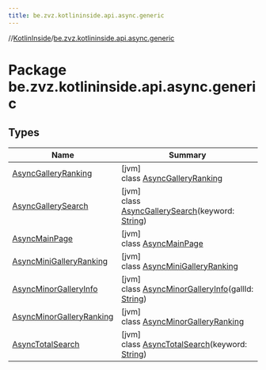 ```yaml
---
title: be.zvz.kotlininside.api.async.generic
---
```

//[KotlinInside](../../index.html)/[be.zvz.kotlininside.api.async.generic](index.html)



# Package be.zvz.kotlininside.api.async.generic



## Types


| Name | Summary |
|---|---|
| [AsyncGalleryRanking](-async-gallery-ranking/index.html) | [jvm]<br>class [AsyncGalleryRanking](-async-gallery-ranking/index.html) |
| [AsyncGallerySearch](-async-gallery-search/index.html) | [jvm]<br>class [AsyncGallerySearch](-async-gallery-search/index.html)(keyword: [String](https://kotlinlang.org/api/latest/jvm/stdlib/kotlin/-string/index.html)) |
| [AsyncMainPage](-async-main-page/index.html) | [jvm]<br>class [AsyncMainPage](-async-main-page/index.html) |
| [AsyncMiniGalleryRanking](-async-mini-gallery-ranking/index.html) | [jvm]<br>class [AsyncMiniGalleryRanking](-async-mini-gallery-ranking/index.html) |
| [AsyncMinorGalleryInfo](-async-minor-gallery-info/index.html) | [jvm]<br>class [AsyncMinorGalleryInfo](-async-minor-gallery-info/index.html)(gallId: [String](https://kotlinlang.org/api/latest/jvm/stdlib/kotlin/-string/index.html)) |
| [AsyncMinorGalleryRanking](-async-minor-gallery-ranking/index.html) | [jvm]<br>class [AsyncMinorGalleryRanking](-async-minor-gallery-ranking/index.html) |
| [AsyncTotalSearch](-async-total-search/index.html) | [jvm]<br>class [AsyncTotalSearch](-async-total-search/index.html)(keyword: [String](https://kotlinlang.org/api/latest/jvm/stdlib/kotlin/-string/index.html)) |

